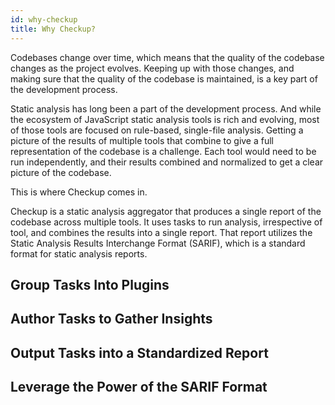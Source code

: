 ```yaml
---
id: why-checkup
title: Why Checkup?
---
```


Codebases change over time, which means that the quality of the codebase changes as the project evolves. Keeping up with those changes, and making sure that the quality of the codebase is maintained, is a key part of the development process.

Static analysis has long been a part of the development process. And while the ecosystem of JavaScript static analysis tools is rich and evolving, most of those tools are focused on rule-based, single-file analysis. Getting a picture of the results of multiple tools that combine to give a full representation of the codebase is a challenge. Each tool would need to be run independently, and their results combined and normalized to get a clear picture of the codebase.

This is where Checkup comes in.

Checkup is a static analysis aggregator that produces a single report of the codebase across multiple tools. It uses tasks to run analysis, irrespective of tool, and combines the results into a single report. That report utilizes the Static Analysis Results Interchange Format (SARIF), which is a standard format for static analysis reports.

## Group Tasks Into Plugins

## Author Tasks to Gather Insights

## Output Tasks into a Standardized Report

## Leverage the Power of the SARIF Format
